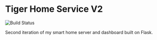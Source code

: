 # Tiger Home Service V2

![Build Status]()

Second iteration of my smart home server and dashboard built on Flask.
